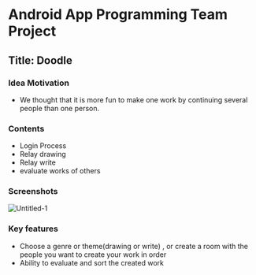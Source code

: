 # Android App Programming Team Project
## Title: Doodle

### Idea Motivation
* We thought that it is more fun to make one work by continuing several people than one person.

### Contents
* Login Process
* Relay drawing
* Relay write
* evaluate works of others

### Screenshots
![Untitled-1](https://user-images.githubusercontent.com/34884287/58773327-94b7ca80-85f7-11e9-9c17-5085a93f7bad.jpg)

### Key features
* Choose a genre or theme(drawing or write) , or create a room with the people you want to create your work in order
* Ability to evaluate and sort the created work
